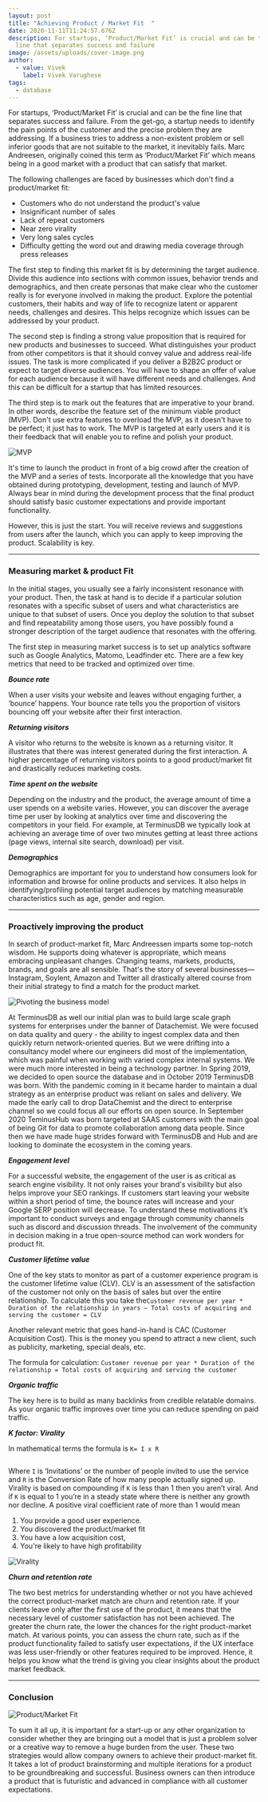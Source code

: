 ```yaml
---
layout: post
title: "Achieving Product / Market Fit  "
date: 2020-11-11T11:24:57.676Z
description: For startups, ‘Product/Market Fit’ is crucial and can be the fine
  line that separates success and failure
image: /assets/uploads/cover-image.png
author:
  - value: Vivek
    label: Vivek Varughese
tags:
  - database
---
```

For startups, ‘Product/Market Fit’ is crucial and can be the fine line that separates success and failure. From the get-go, a startup needs to identify the pain points of the customer and the precise problem they are addressing. If a business tries to address a non-existent problem or sell inferior goods that are not suitable to the market, it inevitably fails. Marc Andreesen, originally coined this term as ‘Product/Market Fit’ which means being in a good market with a product that can satisfy that market.

The following challenges are faced by businesses which don't find a product/market fit:

* Customers who do not understand the product's value
* Insignificant number of sales
* Lack of repeat customers
* Near zero virality
* Very long sales cycles
* Difficulty getting the word out and drawing media coverage through press releases

The first step to finding this market fit is by determining the target audience. Divide this audience into sections with common issues, behavior trends and demographics, and then create personas that make clear who the customer really is for everyone involved in making the product. Explore the potential customers, their habits and way of life to recognize latent or apparent needs, challenges and desires. This helps recognize which issues can be addressed by your product.

The second step is finding a strong value proposition that is required for new products and businesses to succeed. What distinguishes your product from other competitors is that it should convey value and address real-life issues. The task is more complicated if you deliver a B2B2C product or expect to target diverse audiences. You will have to shape an offer of value for each audience because it will have different needs and challenges. And this can be difficult for a startup that has limited resources.

The third step is to mark out the features that are imperative to your brand. In other words, describe the feature set of the minimum viable product (MVP). Don't use extra features to overload the MVP, as it doesn't have to be perfect; it just has to work. The MVP is targeted at early users and it is their feedback that will enable you to refine and polish your product.

![MVP](/blog/assets/uploads/minimum-viable-product-mvp-1-scaled.jpg)

It's time to launch the product in front of a big crowd after the creation of the MVP and a series of tests. Incorporate all the knowledge that you have obtained during prototyping, development, testing and launch of MVP. Always bear in mind during the development process that the final product should satisfy basic customer expectations and provide important functionality.

However, this is just the start. You will receive reviews and suggestions from users after the launch, which you can apply to keep improving the product. Scalability is key.

- - -

### **Measuring market & product Fit**

In the initial stages, you usually see a fairly inconsistent resonance with your product. Then, the task at hand is to decide if a particular solution resonates with a specific subset of users and what characteristics are unique to that subset of users. Once you deploy the solution to that subset and find repeatability among those users, you have possibly found a stronger description of the target audience that resonates with the offering.

The first step in measuring market success is to set up analytics software such as Google Analytics, Matomo, Leadfinder etc. There are a few key metrics that need to be tracked and optimized over time.

***Bounce rate***

When a user visits your website and leaves without engaging further, a ‘bounce’ happens. Your bounce rate tells you the proportion of visitors bouncing off your website after their first interaction.

***Returning visitors***

A visitor who returns to the website is known as a returning visitor. It illustrates that there was interest generated during the first interaction. A higher percentage of returning visitors points to a good product/market fit and drastically reduces marketing costs.

***Time spent on the website***

Depending on the industry and the product, the average amount of time a user spends on a website varies. However, you can discover the average time per user by looking at analytics over time and discovering the competitors in your field. For example, at TerminusDB we typically look at achieving an average time of over two minutes getting at least three actions (page views, internal site search, download) per visit.

***Demographics***

Demographics are important for you to understand how consumers look for information and browse for online products and services. It also helps in identifying/profiling potential target audiences by matching measurable characteristics such as age, gender and region.

- - -

### **Proactively improving the product**

In search of product-market fit, Marc Andreessen imparts some top-notch wisdom. He supports doing whatever is appropriate, which means embracing unpleasant changes. Changing teams, markets, products, brands, and goals are all sensible. That's the story of several businesses—Instagram, Soylent, Amazon and Twitter all drastically altered course from their initial strategy to find a match for the product market.

![Pivoting the business model](/blog/assets/uploads/pivot.png)

At TerminusDB as well our initial plan was to build large scale graph systems for enterprises under the banner of Datachemist. We were focused on data quality and query - the ability to ingest complex data and then quickly return network-oriented queries. But we were drifting into a consultancy model where our engineers did most of the implementation, which was painful when working with varied complex internal systems. We were much more interested in being a technology partner. In Spring 2019, we decided to open source the database and in October 2019 TerminusDB was born. With the pandemic coming in it became harder to maintain a dual strategy as an enterprise product was reliant on sales and delivery. We made the early call to drop DataChemist and the direct to enterprise channel so we could focus all our efforts on open source. In September 2020 TeminusHub was born targeted at SAAS customers with the main goal of being Git for data to promote collaboration among data people. Since then we have made huge strides forward with TerminusDB and Hub and are looking to dominate the ecosystem in the coming years.

***Engagement level***

For a successful website, the engagement of the user is as critical as search engine visibility. It not only raises your brand's visibility but also helps improve your SEO rankings. If customers start leaving your website within a short period of time, the bounce rates will increase and your Google SERP position will decrease. To understand these motivations it’s important to conduct surveys and engage through community channels such as discord and discussion threads. The involvement of the community in decision making in a true open-source method can work wonders for product fit.

***Customer lifetime value***

One of the key stats to monitor as part of a customer experience program is the customer lifetime value (CLV). CLV is an assessment of the satisfaction of the customer not only on the basis of sales but over the entire relationship. To calculate this you take the`Customer revenue per year * Duration of the relationship in years – Total costs of acquiring and serving the customer = CLV`

Another relevant metric that goes hand-in-hand is CAC (Customer Acquisition Cost). This is the money you spend to attract a new client, such as publicity, marketing, special deals, etc.

The formula for calculation: `Customer revenue per year * Duration of the relationship = Total costs of acquiring and serving the customer`


***Organic traffic***

The key here is to build as many backlinks from credible relatable domains. As your organic traffic improves over time you can reduce spending on paid traffic.

***K factor: Virality***

In mathematical terms the formula is `K= I x R`

![]()

Where `I` is ‘Invitations’ or the number of people invited to use the service and `R` is the Conversion Rate of how many people actually signed up. Virality is based on compounding if `K` is less than 1 then you aren’t viral. And if `K` is equal to 1 you’re in a steady state where there is neither any growth nor decline. A positive viral coefficient rate of more than 1 would mean

1. You provide a good user experience.
2. You discovered the product/market fit
3. You have a low acquisition cost,
4. You're likely to have high profitability

![Virality](/blog/assets/uploads/virality.jpg)

***Churn and retention rate***

The two best metrics for understanding whether or not you have achieved the correct product-market match are churn and retention rate. If your clients leave only after the first use of the product, it means that the necessary level of customer satisfaction has not been achieved. The greater the churn rate, the lower the chances for the right product-market match. At various points, you can assess the churn rate, such as if the product functionality failed to satisfy user expectations, if the UX interface was less user-friendly or other features required to be improved. Hence, it helps you know what the trend is giving you clear insights about the product market feedback.

- - -

### Conclusion

![Product/Market Fit](/blog/assets/uploads/product-market-fit.png)

To sum it all up, it is important for a start-up or any other organization to consider whether they are bringing out a model that is just a problem solver or a creative way to remove a huge burden from the user. These two strategies would allow company owners to achieve their product-market fit. It takes a lot of product brainstorming and multiple iterations for a product to be groundbreaking and successful. Business owners can then introduce a product that is futuristic and advanced in compliance with all customer expectations.
